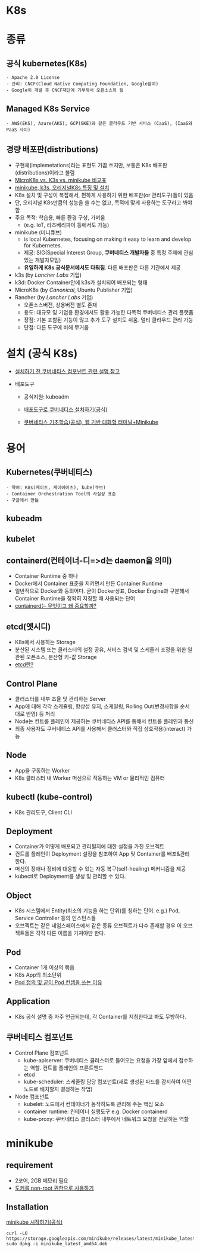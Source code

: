 # K8s

# 종류
## 공식 kubernetes(K8s)
    - Apache 2.0 License
    - 관리: CNCF(Cloud Native Computing Foundation, Google참여)
    - Google이 개발 후 CNCF재단에 기부해서 오픈소스화 됨
## Managed K8s Service
    - AWS(EKS), Azure(AKS), GCP(GKE)와 같은 클라우드 기반 서비스 (CaaS), (IaaS와 PaaS 사이)

## 경량 배포판(distributions)
- 구현체(implemetations)라는 표현도 가끔 쓰지만, 보통은 K8s 배포판(distributions)이라고 불림
- [MicroK8s vs. K3s vs. minikube 비교표](https://microK8s.io/compare)
- [minikube, k3s, 오리지널K8s 특징 및 설치](https://www.samsungsds.com/kr/insights/kubernetes-2.html?moreCnt=0&backTypeId=&category=)
- K8s 설치 및 구성이 복잡해서, 편하게 사용하기 위한 배포판(or 관리도구)들이 있음
- 단, 오리지널 K8s만큼의 성능을 쓸 수는 없고, 목적에 맞게 사용하는 도구라고 봐야 함
- 주요 목적: 학습용, 빠른 환경 구성, 가벼움
    - (e.g. IoT, 라즈베리파이 등에서도 가능)
- minikube (미니큐브)
    - is local Kubernetes, focusing on making it easy to learn and develop for Kubernetes.
    - 제공: SIG(Special Interest Group, **쿠버네티스 개발자들** 중 특정 주제에 관심있는 개발자모임)
    - **유일하게 K8s 공식문서에서도 다뤄짐**. 다른 배포판은 다른 기관에서 제공
- k3s (by *Lancher Labs* 기업)
- k3d: Docker Container안에 k3s가 설치되어 배포되는 형태
- MicroK8s (by *Canonical*, Ubuntu Publisher 기업)
- Rancher (by *Lancher Labs* 기업)
    - 오픈소스버전, 상용버전 별도 존재
    - 용도: 대규모 및 기업용 환경에서도 활용 가능한 다목적 쿠버네티스 관리 플랫폼
    - 장점: 기본 포함된 기능이 많고 추가 도구 설치도 쉬움. 멀티 클라우드 관리 가능
    - 단점: 다른 도구에 비해 무거움

# 설치 (공식 K8s)
- [설치하기 전 쿠버네티스 컴포넌트 관련 설명 참고](https://kubernetes.io/ko/docs/setup/)

- 배포도구
    - 공식지원: kubeadm
    - [배포도구로 쿠버네티스 설치하기(공식)](https://kubernetes.io/ko/docs/setup/production-environment/tools/)

    - [쿠버네티스 기초학습(공식), 웹 기반 대화형 터미널+Minikube](https://kubernetes.io/ko/docs/tutorials/kubernetes-basics/)

# 용어
## Kubernetes(쿠버네티스)
	- 약어: K8s(케이츠, 케이에이츠), kube(큐브)
	- Container Orchestration Tool의 사실상 표준
	- 구글에서 만듦
## kubeadm
## kubelet
## containerd(컨테이너-디=>d는 daemon을 의미)
- Container Runtime 중 하나
- Docker에서 Container 표준을 지키면서 만든 Container Runtime
- 일반적으로 Docker와 동의어다. 굳이 Docker상표, Docker Engine과 구분해서 Container Runtime을 정확히 지칭할 때 사용되는 단어
- [containerd는 무엇이고 왜 중요할까?](https://www.linkedin.com/pulse/containerd%EB%8A%94-%EB%AC%B4%EC%97%87%EC%9D%B4%EA%B3%A0-%EC%99%9C-%EC%A4%91%EC%9A%94%ED%95%A0%EA%B9%8C-sean-lee/?originalSubdomain=kr)
## etcd(엣시디)
- K8s에서 사용하는 Storage
- 분산된 시스템 또는 클러스터의 설정 공유, 서비스 검색 및 스케줄러 조정을 위한 일관된 오픈소스, 분산형 키-값 Storage
- [etcd란?](https://www.redhat.com/ko/topics/containers/what-is-etcd)
## Control Plane
- 클러스터를 내부 조율 및 관리하는 Server
- App에 대해 각각 스케쥴링, 항상성 유지, 스케일링, Rolling Out(변경사항을 순서대로 반영) 등 처리
- Node는 컨트롤 플레인이 제공하는 쿠버네티스 API를 통해서 컨트롤 플레인과 통신
- 최종 사용자도 쿠버네티스 API를 사용해서 클러스터와 직접 상호작용(interact) 가능
## Node
- App을 구동하는 Worker
- K8s 클러스터 내 Worker 머신으로 작동하는 VM or 물리적인 컴퓨터
## kubectl (kube-control)
- K8s 관리도구, Client CLI
## Deployment
- Container가 어떻게 배포되고 관리될지에 대한 설정을 가진 오브젝트
- 컨트롤 플레인이 Deployment 설정을 참조하여 App 및 Container를 배포&관리한다.
- 머신의 장애나 정비에 대응할 수 있는 자동 복구(self-healing) 메커니즘을 제공
- kubectl로 Deployment를 생성 및 관리할 수 있다.
## Object
- K8s 시스템에서 Entity(최소의 기능을 하는 단위)를 칭하는 단어. e.g.) Pod, Service Controller 등의 인스턴스들
- 오브젝트는 같은 네임스페이스에서 같은 종류 오브젝트가 다수 존재할 경우 이 오브젝트들은 각각 다른 이름을 가져야만 한다.
## Pod
- Container 1개 이상의 묶음
- K8s App의 최소단위
- [Pod 정의 및 굳이 Pod 컨셉을 쓰는 이유](https://www.redhat.com/ko/topics/containers/what-is-kubernetes-pod)
## Application
- K8s 공식 설명 중 자주 언급되는데, 각 Container를 지칭한다고 봐도 무방하다.

## 쿠버네티스 컴포넌트
- Control Plane 컴포넌트
    - kube-apiserver: 쿠버네티스 클러스터로 들어오는 요청을 가장 앞에서 접수하는 역할. 컨트롤 플레인의 프론트엔드
    - etcd
    - kube-scheduler: 스케줄링 담당 컴포넌트(새로 생성된 파드를 감지하여 어떤 노드로 배치할지 결정하는 작업)
- Node 컴포넌트
    - kubelet: 노드에서 컨테이너가 동작하도록 관리해 주는 핵심 요소
    - container runtime: 컨테이너 실행도구 e.g. Docker containerd
    - kube-proxy: 쿠버네티스 클러스터 내부에서 네트워크 요청을 전달하는 역할
# minikube
## requirement
- 2코어, 2GB 메모리 필요
- [도커를 non-root 권한으로 사용하기](https://docs.docker.com/engine/install/linux-postinstall/#manage-docker-as-a-non-root-user)

## Installation
[minikube 시작하기(공식)](https://minikube.sigs.k8s.io/docs/start/)
```
curl -LO https://storage.googleapis.com/minikube/releases/latest/minikube_latest_amd64.deb
sudo dpkg -i minikube_latest_amd64.deb
```